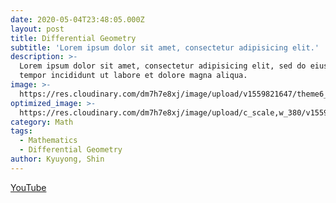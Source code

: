 ```yaml
---
date: 2020-05-04T23:48:05.000Z
layout: post
title: Differential Geometry
subtitle: 'Lorem ipsum dolor sit amet, consectetur adipisicing elit.'
description: >-
  Lorem ipsum dolor sit amet, consectetur adipisicing elit, sed do eiusmod
  tempor incididunt ut labore et dolore magna aliqua.
image: >-
  https://res.cloudinary.com/dm7h7e8xj/image/upload/v1559821647/theme6_qeeojf.jpg
optimized_image: >-
  https://res.cloudinary.com/dm7h7e8xj/image/upload/c_scale,w_380/v1559821647/theme6_qeeojf.jpg
category: Math
tags:
  - Mathematics
  - Differential Geometry
author: Kyuyong, Shin
---
```


[YouTube](https://youtu.be/wY8G5QLgLmE)
